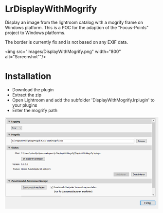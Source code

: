 # LrDisplayWithMogrify

Display an image from the lightroom catalog with a mogrify frame on Windows platform. This is a POC for the adaption of the "Focus-Points" project to Windows platforms.

The border is currently fix and is not based on any EXIF data.

<img src="images/DisplayWithMogrify.png" width="800" alt="Screenshot""/>

# Installation
- Download the plugin
- Extract the zip
- Open Lightroom and add the subfolder 'DisplayWithMogrify.lrplugin' to your plugins
- Enter the mogrify path

<img src="images/PluginManager.png" width="600" alt="Lightroom plugin configuration" />
